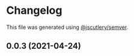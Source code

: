 # Changelog

This file was generated using [@jscutlery/semver](https://github.com/jscutlery/semver).

## 0.0.3 (2021-04-24)

